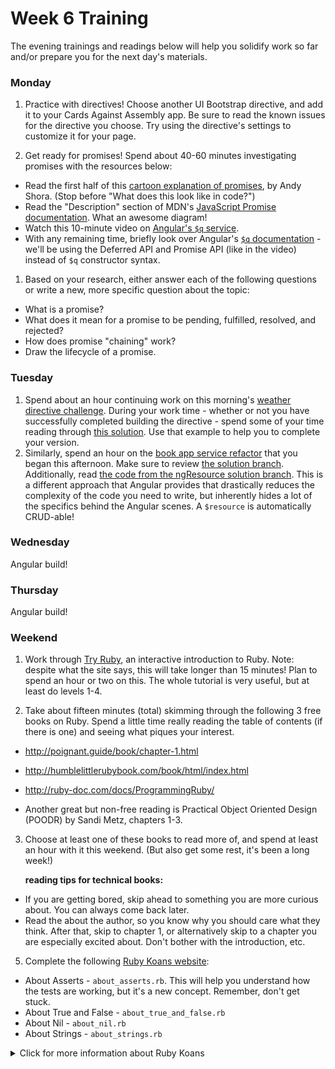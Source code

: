 # Week 6 Training

The evening trainings and readings below will help you solidify work so far and/or prepare you for the next day's materials.

### Monday

1. Practice with directives!  Choose another UI Bootstrap directive, and add it to your Cards Against Assembly app. Be sure to read the known issues for the directive you choose. Try using the directive's settings to customize it for your page.  

1. Get ready for promises! Spend about 40-60 minutes investigating promises with the resources below:
  * Read the first half of  this [cartoon explanation of promises](http://andyshora.com/promises-angularjs-explained-as-cartoon.html), by Andy Shora. (Stop before "What does this look like in code?")
  * Read the "Description" section of MDN's [JavaScript Promise documentation](https://developer.mozilla.org/en-US/docs/Web/JavaScript/Reference/Global_Objects/Promise#Description). What an awesome diagram!
  * Watch this 10-minute video on [Angular's `$q` service](https://www.youtube.com/watch?v=W2PBVEgMijo).
  * With any remaining time, briefly look over Angular's [`$q` documentation](https://docs.angularjs.org/api/ng/service/$q) - we'll be using the Deferred API and Promise API (like in the video) instead of `$q` constructor syntax.

1. Based on your research, either answer each of the following questions or write a new, more specific question about the topic:
  * What is a promise?
  * What does it mean for a promise to be pending, fulfilled, resolved, and rejected?
  * How does promise "chaining" work?
  * Draw the lifecycle of a promise.  




### Tuesday

1. Spend about an hour continuing work on this morning's [weather directive challenge](https://github.com/sf-wdi-31/making-a-custom-directive). During your work time - whether or not you have successfully completed building the directive - spend some of your time reading through [this solution](https://github.com/sf-wdi-31/weather-directive). Use that example to help you to complete your version.
1. Similarly, spend an hour on the [book app service refactor](https://github.com/sf-wdi-31/angular-services-training) that you began this afternoon. Make sure to review [the solution branch](https://github.com/sf-wdi-31/angular-services-training/tree/solution-31). Additionally, read [the code from the ngResource solution branch](https://github.com/sf-wdi-31/angular-services-training/tree/ngResource-solution). This is a different approach that Angular provides that drastically reduces the complexity of the code you need to write, but inherently hides a lot of the specifics behind the Angular scenes. A `$resource` is automatically CRUD-able!

### Wednesday

Angular build!

### Thursday

Angular build!

### Weekend

1. Work through [Try Ruby](http://tryruby.org/levels/1/challenges/0), an interactive introduction to Ruby. Note: despite what the site says, this will take longer than 15 minutes! Plan to spend an hour or two on this. The whole tutorial is very useful, but at least do levels 1-4.
 
2. Take about fifteen minutes (total) skimming through the following 3 free books on Ruby. Spend a little time really reading the table of contents (if there is one) and seeing what piques your interest. 

 - http://poignant.guide/book/chapter-1.html
 - http://humblelittlerubybook.com/book/html/index.html
 - http://ruby-doc.com/docs/ProgrammingRuby/
 
 - Another great but non-free reading is Practical Object Oriented Design (POODR) by Sandi Metz, chapters 1-3.

3. Choose at least one of these books to read more of, and spend at least an hour with it this weekend. (But also get some rest, it's been a long week!) 

     **reading tips for technical books:**
  - If you are getting bored, skip ahead to something you are more curious about. You can always come back later.
  - Read the about the author, so you know why you should care what they think. After that, skip to chapter 1, or alternatively skip to a chapter you are especially excited about. Don't bother with the introduction, etc. 

5. Complete the following [Ruby Koans website](http://rubykoans.com/):

- About Asserts - `about_asserts.rb`. This will help you understand how the tests are working, but it's a new concept. Remember, don't get stuck.
- About True and False - `about_true_and_false.rb`
- About Nil - `about_nil.rb`
- About Strings - `about_strings.rb`


<details><summary>Click for more information about Ruby Koans</summary>

Go to the [Ruby Koans website](http://rubykoans.com/) and click the link to download the koans. Extract the zip file into a directory of your choice. From terminal, `cd` into the koans directory and run `ls`. Wow, that's a lot of files!

Each file is a self-contained exercise that will teach you a bit about Ruby, using test driven development with a zen flair. Essentially, you will be given code that has something wrong with it, as well as instructions about what needs to be fixed. You'll achieve enlightenment by making the necessary changes for the tests to pass.

For example, you could use this command to run `about_hashes.rb` in the Terminal:
```bash
:> ruby about_hashes.rb
```
<details><summary>click to see output</summary>
```ruby
AboutHashes#test_creating_hashes has damaged your karma.

The Master says:
  You have not yet reached enlightenment.

The answers you seek...
  Expected "FILL ME IN" to equal Hash

Please meditate on the following code:
  about_hashes.rb:6:in `test_creating_hashes'

mountains are merely mountains
your path thus far [X_________________________________________________] 0/12
```
</details>

Each koan file has some blanks you should fill or lines you should change to "reach enlightenment."  Read the comments in a koan file one by one to see what each part should do. If you're unsure what one of the tests is asking for, try a few things, ask in Slack, and skip it if you need to (don't get stuck!).

The koan files have some structure we haven't gone over yet:

* Methods are defined by the blocks that start with `def` and end with `end` -- these reserved words are like the curly brackets of Ruby methods.  Note that when a method is called, it doesn't need parentheses.    
* Assert statements say something should be true. For instance `assert_equal hash.size, 2` means that the hash should have 2 things in it. This is also an example of a method call without parentheses. 
* The `class`  in each file is a way of organizing the code and grouping the methods together.

<details><summary>Click for an example of completing parts of a koan (from `about_hashes.rb`):</summary>

```ruby
require File.expand_path(File.dirname(__FILE__) + '/neo')

class AboutHashes < Neo::Koan
  def test_creating_hashes
    empty_hash = Hash.new
    assert_equal Hash, empty_hash.class
    assert_equal({}, empty_hash)
    assert_equal 0, empty_hash.size
  end

  def test_hash_literals
    hash = { :one => "uno", :two => "dos" }
    assert_equal 2, hash.size
  end

  def test_accessing_hashes
    hash = { :one => "uno", :two => "dos" }
    assert_equal "uno", hash[:one]
    assert_equal "dos", hash[:two]
    assert_equal nil, hash[:doesnt_exist]
  end
end
```

</details></details>
